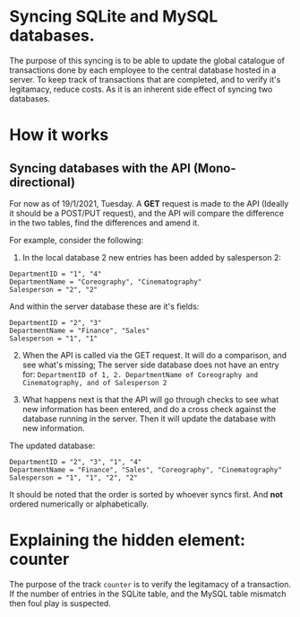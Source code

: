 # Syncing SQLite and MySQL databases.
The purpose of this syncing is to be able to update the global catalogue of transactions done by each employee to the central database hosted in a server. To keep track of transactions that are completed, and to verify it's legitamacy, reduce costs. As it is an inherent side effect of syncing two databases.

# How it works
## Syncing databases with the API (Mono-directional)
For now as of 19/1/2021, Tuesday. A __GET__ request is made to the API (Ideally it should be a POST/PUT request), and the API will compare the difference in the two tables, find the differences and amend it.  

For example, consider the following:
1. In the local database 2 new entries has been added by salesperson 2:
```
DepartmentID = "1", "4"
DepartmentName = "Coreography", "Cinematography"
Salesperson = "2", "2"
```
And within the server database these are it's fields:
```
DepartmentID = "2", "3"
DepartmentName = "Finance", "Sales"
Salesperson = "1", "1"
```
2. When the API is called via the GET request. It will do a comparison, and see what's missing; The server side database does not have an entry for: `DepartmentID of 1, 2. DepartmentName of Coreography and Cinematography, and of Salesperson 2`  

3. What happens next is that the API will go through checks to see what new information has been entered, and do a cross check against the database running in the server. Then it will update the database with new information.

The updated database:
```
DepartmentID = "2", "3", "1", "4"
DepartmentName = "Finance", "Sales", "Coreography", "Cinematography"
Salesperson = "1", "1", "2", "2"
```
It should be noted that the order is sorted by whoever syncs first. And __not__ ordered numerically or alphabetically.

# Explaining the hidden element: counter
The purpose of the track `counter` is to verify the legitamacy of a transaction. If the number of entries in the SQLite table, and the MySQL table mismatch then foul play is suspected. 